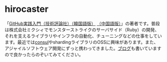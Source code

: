 # hirocaster

「[GitHub実践入門（技術評論社）](http://gihyo.jp/book/2014/978-4-7741-6366-6)[（韓国語版）](http://jpub.tistory.com/467) [（中国語版）](http://www.ituring.com.cn/book/1581)」の著者です。普段は株式会社ミクシィでモンスターストライクのサーバサイド（Ruby）の開発、それを支えるライブラリやインフラの自動化、チューニングなどの仕事をしています。最近では[consul](https://github.com/hashicorp/consul)やshardingライブラリのOSSに興味があります。また、アジャイルソフトウェア開発にずっと携わってきました。[ブログ](http://hiroki.jp/)も書いていますので良かったらのぞいてみてください。
